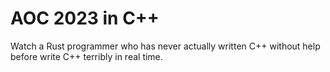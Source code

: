 # AOC 2023 in C++

Watch a Rust programmer who has never actually written C++ without help before write C++ terribly in real time.
